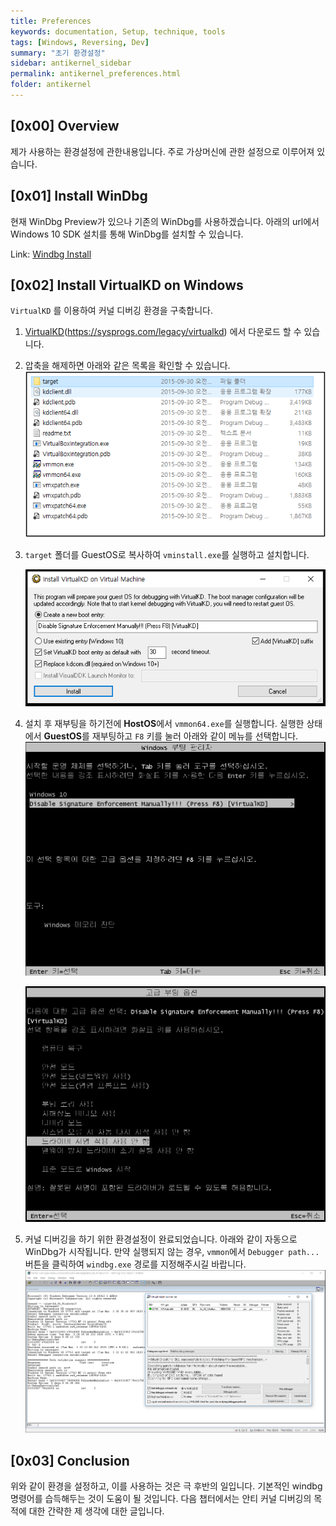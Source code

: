 ```yaml
---
title: Preferences
keywords: documentation, Setup, technique, tools
tags: [Windows, Reversing, Dev]
summary: "초기 환경설정"
sidebar: antikernel_sidebar
permalink: antikernel_preferences.html
folder: antikernel
---
```


## [0x00] Overview

제가 사용하는 환경설정에 관한내용입니다. 주로 가상머신에 관한 설정으로 이루어져 있습니다. 



## [0x01] Install WinDbg

현재 WinDbg Preview가 있으나 기존의 WinDbg를 사용하겠습니다. 아래의 url에서 Windows 10 SDK 설치를 통해 WinDbg를 설치할 수 있습니다.

Link: <a href="https://docs.microsoft.com/ko-kr/windows-hardware/drivers/debugger/debugger-download-tools">Windbg Install</a>



## [0x02] Install VirtualKD on Windows

`VirtualKD` 를 이용하여 커널 디버깅 환경을 구축합니다.

1. <a href="https://sysprogs.com/legacy/virtualkd">VirtualKD</a>(https://sysprogs.com/legacy/virtualkd) 에서 다운로드 할 수 있습니다.
2. 압축을 해제하면 아래와 같은 목록을 확인할 수 있습니다.<img src="https://github.com/Shh0ya/shh0ya.github.io/blob/master/rsrc/antikernel/pre_00.png?raw=true">

3. `target` 폴더를 GuestOS로 복사하여 `vminstall.exe`를 실행하고 설치합니다.

   <img src="https://github.com/Shh0ya/shh0ya.github.io/blob/master/rsrc/antikernel/pre_01.png?raw=true">

4. 설치 후 재부팅을 하기전에 **HostOS**에서 `vmmon64.exe`를 실행합니다. 실행한 상태에서 **GuestOS**를 재부팅하고 `F8` 키를 눌러 아래와 같이 메뉴를 선택합니다.<img src="https://github.com/Shh0ya/shh0ya.github.io/blob/master/rsrc/antikernel/pre_02.png?raw=true">

   <img src="https://github.com/Shh0ya/shh0ya.github.io/blob/master/rsrc/antikernel/pre_03.png?raw=true">

5. 커널 디버깅을 하기 위한 환경설정이 완료되었습니다. 아래와 같이 자동으로 WinDbg가 시작됩니다. 만약 실행되지 않는 경우, `vmmon`에서 `Debugger path...` 버튼을 클릭하여 `windbg.exe` 경로를 지정해주시길 바랍니다.<img src="https://github.com/Shh0ya/shh0ya.github.io/blob/master/rsrc/antikernel/pre_04.png?raw=true">



## [0x03] Conclusion

위와 같이 환경을 설정하고, 이를 사용하는 것은 극 후반의 일입니다. 기본적인 windbg 명령어를 습득해두는 것이 도움이 될 것입니다. 다음 챕터에서는 안티 커널 디버깅의 목적에 대한 간략한 제 생각에 대한 글입니다.
